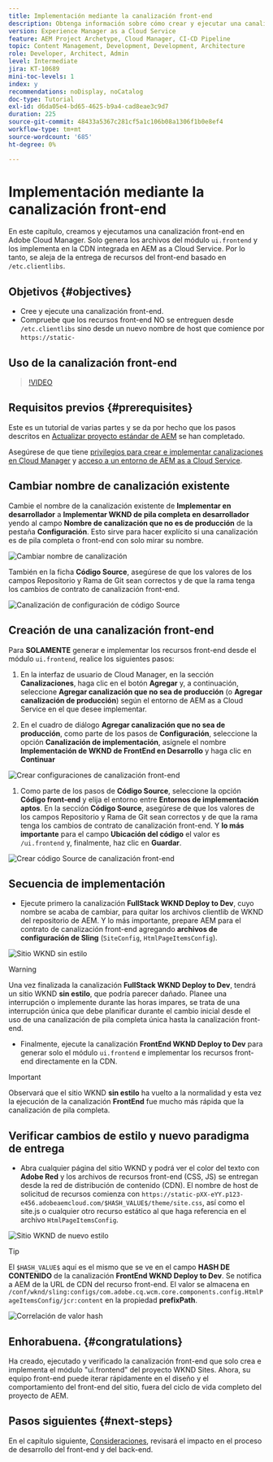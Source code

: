 ```yaml
---
title: Implementación mediante la canalización front-end
description: Obtenga información sobre cómo crear y ejecutar una canalización front-end que genere recursos front-end e implemente en la CDN integrada en AEM as a Cloud Service.
version: Experience Manager as a Cloud Service
feature: AEM Project Archetype, Cloud Manager, CI-CD Pipeline
topic: Content Management, Development, Development, Architecture
role: Developer, Architect, Admin
level: Intermediate
jira: KT-10689
mini-toc-levels: 1
index: y
recommendations: noDisplay, noCatalog
doc-type: Tutorial
exl-id: d6da05e4-bd65-4625-b9a4-cad8eae3c9d7
duration: 225
source-git-commit: 48433a5367c281cf5a1c106b08a1306f1b0e8ef4
workflow-type: tm+mt
source-wordcount: '685'
ht-degree: 0%

---
```


# Implementación mediante la canalización front-end

En este capítulo, creamos y ejecutamos una canalización front-end en Adobe Cloud Manager. Solo genera los archivos del módulo `ui.frontend` y los implementa en la CDN integrada en AEM as a Cloud Service. Por lo tanto, se aleja de la entrega de recursos del front-end basado en `/etc.clientlibs`.


## Objetivos {#objectives}

* Cree y ejecute una canalización front-end.
* Compruebe que los recursos front-end NO se entreguen desde `/etc.clientlibs` sino desde un nuevo nombre de host que comience por `https://static-`

## Uso de la canalización front-end

>[!VIDEO](https://video.tv.adobe.com/v/3409420?quality=12&learn=on)

## Requisitos previos {#prerequisites}

Este es un tutorial de varias partes y se da por hecho que los pasos descritos en [Actualizar proyecto estándar de AEM](./update-project.md) se han completado.

Asegúrese de que tiene [privilegios para crear e implementar canalizaciones en Cloud Manager](https://experienceleague.adobe.com/docs/experience-manager-cloud-manager/content/requirements/users-and-roles.html?lang=es#role-definitions) y [acceso a un entorno de AEM as a Cloud Service](https://experienceleague.adobe.com/docs/experience-manager-cloud-service/content/implementing/using-cloud-manager/manage-environments.html?lang=es).

## Cambiar nombre de canalización existente

Cambie el nombre de la canalización existente de __Implementar en desarrollador__ a __Implementar WKND de pila completa en desarrollador__ yendo al campo __Nombre de canalización que no es de producción__ de la pestaña __Configuración__. Esto sirve para hacer explícito si una canalización es de pila completa o front-end con solo mirar su nombre.

![Cambiar nombre de canalización](assets/fullstack-wknd-deploy-dev-pipeline.png)


También en la ficha __Código Source__, asegúrese de que los valores de los campos Repositorio y Rama de Git sean correctos y de que la rama tenga los cambios de contrato de canalización front-end.

![Canalización de configuración de código Source](assets/fullstack-wknd-source-code-config.png)


## Creación de una canalización front-end

Para __SOLAMENTE__ generar e implementar los recursos front-end desde el módulo `ui.frontend`, realice los siguientes pasos:

1. En la interfaz de usuario de Cloud Manager, en la sección __Canalizaciones__, haga clic en el botón __Agregar__ y, a continuación, seleccione __Agregar canalización que no sea de producción__ (o __Agregar canalización de producción__) según el entorno de AEM as a Cloud Service en el que desee implementar.

1. En el cuadro de diálogo __Agregar canalización que no sea de producción__, como parte de los pasos de __Configuración__, seleccione la opción __Canalización de implementación__, asígnele el nombre __Implementación de WKND de FrontEnd en Desarrollo__ y haga clic en __Continuar__

![Crear configuraciones de canalización front-end](assets/create-frontend-pipeline-configs.png)

1. Como parte de los pasos de __Código Source__, seleccione la opción __Código front-end__ y elija el entorno entre __Entornos de implementación aptos__. En la sección __Código Source__, asegúrese de que los valores de los campos Repositorio y Rama de Git sean correctos y de que la rama tenga los cambios de contrato de canalización front-end.
Y __lo más importante__ para el campo __Ubicación del código__ el valor es `/ui.frontend` y, finalmente, haz clic en __Guardar__.

![Crear código Source de canalización front-end](assets/create-frontend-pipeline-source-code.png)


## Secuencia de implementación

* Ejecute primero la canalización __FullStack WKND Deploy to Dev__, cuyo nombre se acaba de cambiar, para quitar los archivos clientlib de WKND del repositorio de AEM. Y lo más importante, prepare AEM para el contrato de canalización front-end agregando __archivos de configuración de Sling__ (`SiteConfig`, `HtmlPageItemsConfig`).

![Sitio WKND sin estilo](assets/unstyled-wknd-site.png)

>[!WARNING]
>
>Una vez finalizada la canalización __FullStack WKND Deploy to Dev__, tendrá un sitio WKND __sin estilo__, que podría parecer dañado. Planee una interrupción o implemente durante las horas impares, se trata de una interrupción única que debe planificar durante el cambio inicial desde el uso de una canalización de pila completa única hasta la canalización front-end.


* Finalmente, ejecute la canalización __FrontEnd WKND Deploy to Dev__ para generar solo el módulo `ui.frontend` e implementar los recursos front-end directamente en la CDN.

>[!IMPORTANT]
>
>Observará que el sitio WKND __sin estilo__ ha vuelto a la normalidad y esta vez la ejecución de la canalización __FrontEnd__ fue mucho más rápida que la canalización de pila completa.

## Verificar cambios de estilo y nuevo paradigma de entrega

* Abra cualquier página del sitio WKND y podrá ver el color del texto con __Adobe Red__ y los archivos de recursos front-end (CSS, JS) se entregan desde la red de distribución de contenido (CDN). El nombre de host de solicitud de recursos comienza con `https://static-pXX-eYY.p123-e456.adobeaemcloud.com/$HASH_VALUE$/theme/site.css`, así como el site.js o cualquier otro recurso estático al que haga referencia en el archivo `HtmlPageItemsConfig`.


![Sitio WKND de nuevo estilo](assets/newly-styled-wknd-site.png)



>[!TIP]
>
>El `$HASH_VALUE$` aquí es el mismo que se ve en el campo __HASH DE CONTENIDO__ de la canalización __FrontEnd WKND Deploy to Dev__. Se notifica a AEM de la URL de CDN del recurso front-end. El valor se almacena en `/conf/wknd/sling:configs/com.adobe.cq.wcm.core.components.config.HtmlPageItemsConfig/jcr:content` en la propiedad __prefixPath__.


![Correlación de valor hash](assets/hash-value-correlartion.png)



## Enhorabuena. {#congratulations}

Ha creado, ejecutado y verificado la canalización front-end que solo crea e implementa el módulo &quot;ui.frontend&quot; del proyecto WKND Sites. Ahora, su equipo front-end puede iterar rápidamente en el diseño y el comportamiento del front-end del sitio, fuera del ciclo de vida completo del proyecto de AEM.

## Pasos siguientes {#next-steps}

En el capítulo siguiente, [Consideraciones](considerations.md), revisará el impacto en el proceso de desarrollo del front-end y del back-end.
